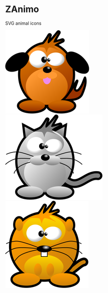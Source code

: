 # ZAnimo

SVG animal icons

![](./zanimo/za-dog.svg)
![](./zanimo/za-cat.svg)
![](./zanimo/za-tictac.svg)
